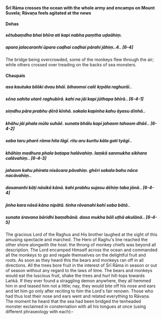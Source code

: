 #### Śrī Rāma crosses the ocean with the whole army and encamps on Mount Suvela; Rāvaṇa feels agitated at the news

#### Dohas

##### sētubaṃdha bhai bhīra ati kapi nabha paṃtha uḍaāhiṃ.
##### apara jalacaranhi ūpara caḍhai caḍhai pārahi jāhiṃ..4.. [6-4]

The bridge being overcrowded, some of the monkeys flew through the air; while others crossed over treading on the backs of sea monsters.

#### Chaupais

##### asa kautuka bilōki dvau bhāī. bihaomsi calē kṛpāla raghurāī..
##### sēna sahita utarē raghubīrā. kahi na jāi kapi jūthapa bhīrā.. [6-4-1]
##### siṃdhu pāra prabhu ḍērā kīnhā. sakala kapinha kahu āyasu dīnhā..
##### khāhu jāi phala mūla suhāē. sunata bhālu kapi jahaom tahaom dhāē.. [6-4-2]
##### saba taru pharē rāma hita lāgī. ritu aru kuritu kāla gati tyāgī..
##### khāhiṃ madhura phala baṭapa halāvahiṃ. laṃkā sanmukha sikhara calāvahiṃ.. [6-4-3]
##### jahaom kahu phirata nisācara pāvahiṃ. ghēri sakala bahu nāca nacāvahiṃ..
##### dasananhi kāṭi nāsikā kānā. kahi prabhu sujasu dēhiṃ taba jānā.. [6-4-4]
##### jinha kara nāsā kāna nipātā. tinha rāvanahi kahī saba bātā..
##### sunata śravana bāridhi baṃdhānā. dasa mukha bōli uṭhā akulānā.. [6-4-5]

The gracious Lord of the Raghus and His brother laughed at the sight of this amusing spectacle and marched. The Hero of Raghu's line reached the other shore alongwith the host: the throng of monkey chiefs was beyond all description. The Lord encamped Himself across the ocean and commanded all the monkeys to go and regale themselves on the delightful fruit and roots. As soon as they heard this the bears and monkeys ran off in all directions. All the trees bore fruit in the interest of Śrī Rāma in season or out of season without any regard to the laws of time. The bears and monkeys would eat the luscious fruit, shake the trees and hurl hill-tops towards Laṅkā. If they ever found a straggling demon anywhere, they all hemmed him in and teased him not a little; nay, they would bite off his nose and ears and let him go only after reciting to him the Lord's fair renown. Those who had thus lost their nose and ears went and related everything to Rāvaṇa. The moment he heard that the sea had been bridged the tenheaded monster exclaimed in consternation with all his tongues at once (using different phraseology with each):-